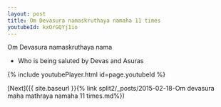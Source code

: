 ```yaml
---
layout: post
title: Om Devasura namaskruthaya namaha 11 times
youtubeId: kxOrGQYj1io
---
```

 
 
Om Devasura namaskruthaya nama 
 
 -  Who is being saluted by Devas and Asuras 
 
  
 
  
 
 
 
 
 
 


{% include youtubePlayer.html id=page.youtubeId %}
 
[Next]({{ site.baseurl }}{% link  split2/_posts/2015-02-18-Om devasura maha mathraya namaha 11 times.md%})
 

